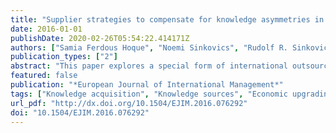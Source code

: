 ```yaml
---
title: "Supplier strategies to compensate for knowledge asymmetries in buyer-supplier relationships: Implications for economic upgrading"
date: 2016-01-01
publishDate: 2020-02-26T05:54:22.414171Z
authors: ["Samia Ferdous Hoque", "Noemi Sinkovics", "Rudolf R. Sinkovics"]
publication_types: ["2"]
abstract: "This paper explores a special form of international outsourcing relationship in which suppliers make recurrent discrete transactions with the same buyers over a long period of time without the existence of any original legally binding written agreement. The study examines three research questions: (1) Can suppliers in such relationships access any of their buyers’ tacit knowledge? (2) What implications does their access or the lack thereof have for their economic upgrading? (3) What strategies do suppliers adopt to compensate for existing knowledge asymmetries? The case analysis of three small Bangladeshi garment manufacturers reveals the following key findings: The studied firms only have access to their buyers’ explicit/codified knowledge. Notwithstanding this, they have successfully developed relevant knowledge that has allowed them to engage in process upgrading. "
featured: false
publication: "*European Journal of International Management*"
tags: ["Knowledge acquisition", "Knowledge sources", "Economic upgrading", "Buyer-supplier relationship", "Outsourcing"]
url_pdf: "http://dx.doi.org/10.1504/EJIM.2016.076292"
doi: "10.1504/EJIM.2016.076292"
---
```


